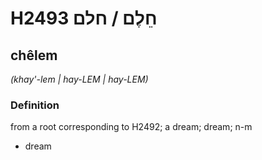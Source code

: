 # H2493 חֵלֶם / חלם

## chêlem

_(khay'-lem | hay-LEM | hay-LEM)_

### Definition

from a root corresponding to H2492; a dream; dream; n-m

- dream
